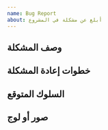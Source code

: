 ```yaml
---
name: Bug Report
about: أبلغ عن مشكلة في المشروع
---
```


## وصف المشكلة

## خطوات إعادة المشكلة

## السلوك المتوقع

## صور أو لوج